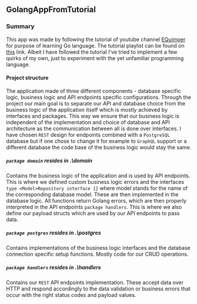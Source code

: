 ## GolangAppFromTutorial

### Summary
This app was made by following the tutorial of youtube channel [EQuimper](https://www.youtube.com/channel/UC7R7bcH9-KEBDiGNP1mZnmw) 
for purpose of learning Go language. The tutorial playlist can be found on [this](https://www.youtube.com/watch?v=Uuy9J33iG0E&list=PLzQWIQOqeUSPFPVfticl-CsmUv82Gb5W-&index=1) 
link. Albeit I have followed the tutorial I've tried to implement a few quirks of my own, just to experiment with the 
yet unfamiliar programming language.

#### Project structure

The application made of three different components - database specific logic, business logic and API endpoints
specific configurations. Through the project our main goal is to separate our API and database choice from the business 
logic of the application itself which is mostly achieved by interfaces and packages. This way we ensure that our business
logic is independent of the implementation and choice of database and API architecture as the communication between all is
done over interfaces. I have chosen `REST` design for endpoints combined with a `PostgreSQL` database but if one chose to
change it for example to `GraphQL` support or a different database the code base of the business logic would
stay the same.

##### `package domain` resides in _.\domain_
Contains the business logic of the application and is used by API endpoints. This is where we defined custom 
business logic errors and the interfaces `type <Model>Repository interface {}` where model stands for the name of the 
corresponding database model. These are then implemented in the database logic. All functions return Golang errors, which
are then properly interpreted in the API endpoints `package handlers`. This is where we also define our payload structs
which are used by our API endpoints to pass data.

##### `package postgres` resides in _.\postgres_

Contains implementations of the business logic interfaces and the database connection specific setup functions. Mostly 
code for our CRUD operations.

##### `package handlers` resides in _.\handlers_

Contains our `REST` API endpoints implementation. These accept data over HTTP and respond accordingly to the data validation
or business errors that occur with the right status codes and payload values.
